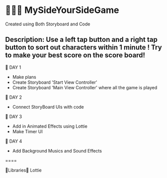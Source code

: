 # 👩🏻‍💻 MySideYourSideGame

Created using Both Storyboard and Code 

Description: Use a left tap button and a right tap button to sort out characters within 1 minute ! Try to make your best score on the score board! 
----

🪷 DAY 1  
- Make plans 
- Create Storyboard 'Start View Controller'
- Create Storyboard 'Main View Controller' where all the game is played

🪷 DAY 2
- Connect StoryBoard UIs with code 

🪷 DAY 3
- Add in Animated Effects using Lottie
- Make Timer UI 

🪷 DAY 4
- Add Background Musics and Sound Effects

====

🌼Libraries🌼
Lottie
